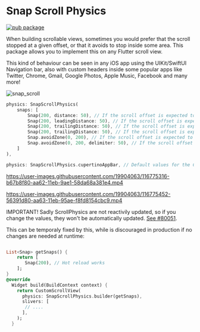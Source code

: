 # Snap Scroll Physics

[![pub package](https://img.shields.io/pub/v/snap_scroll_physics.svg)](https://pub.dev/packages/snap_scroll_physics)  

When building scrollable views, sometimes you would prefer that the scroll stopped at a given offset, or that it avoids to stop inside some area. This package allows you to implement this on any Flutter scroll view.

This kind of behaviour can be seen in any iOS app using the UIKit/SwiftUI Navigation bar, also with custom headers inside some popular apps like Twitter, Chrome, Gmail, Google Photos, Apple Music, Facebook and many more!

![snap_scroll](https://user-images.githubusercontent.com/19904063/116774715-bb3e4480-aa5e-11eb-8c17-fd9888116001.png)

```dart
physics: SnapScrollPhysics(
    snaps: [
        Snap(200, distance: 50), // If the scroll offset is expected to stop between 150-250 the scroll will snap to 200,
        Snap(200, leadingDistance: 50), // If the scroll offset is expected to stop  between 150-200 the scroll will snap to 200,
        Snap(200, trailingDistance: 50), // If the scroll offset is expected to stop between 150-200 the scroll will snap to 200,
        Snap(200, trailingDistance: 50), // If the scroll offset is expected to stop between 150-200 the scroll will snap to 200,
        Snap.avoidZone(0, 200), // If the scroll offset is expected to stop between 0-200, the scroll will snap to 0 if the expected one is between 0-99, and to 200 if it is between 100-200,
        Snap.avoidZone(0, 200, delimiter: 50), // If the scroll offset is expected to stop between 0-200, the scroll will snap to 0 if the expected one is between 0-49, and to 200 if it is between 50-200
    ]
),
```


```dart
physics: SnapScrollPhysics.cupertinoAppBar, // Default values for the Cupertino appbar
```


https://user-images.githubusercontent.com/19904063/116775316-b67b8f80-aa62-11eb-9ae1-58da68a381e4.mp4


https://user-images.githubusercontent.com/19904063/116775452-56391d80-aa63-11eb-95ae-f8fd8154cbc9.mp4


IMPORTANT! Sadly ScrollPhysics are not reactivily updated, so if you change the values, they won't be automatically  updated. [See #80051](https://github.com/flutter/flutter/issues/80051).


This can be temporaly fixed by this, while is discouraged in production if no changes are needed at runtime:
```dart

List<Snap> getSnaps() {
    return [
       Snap(200), // Hot reload works
    ];
}
@override
  Widget build(BuildContext context) {
    return CustomScrollView(
      physics: SnapScrollPhysics.builder(getSnaps),
      slivers: [
       // ....
      ],
    );
  }
```


